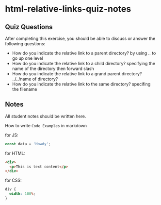 # html-relative-links-quiz-notes

## Quiz Questions

After completing this exercise, you should be able to discuss or answer the following questions:

- How do you indicate the relative link to a parent directory?
  by using .. to go up one level
- How do you indicate the relative link to a child directory?
  specifying the name of the directory then forward slash
- How do you indicate the relative link to a grand parent directory?
  ../../name of directory?
- How do you indicate the relative link to the same directory?
  specifing the filename

## Notes

All student notes should be written here.

How to write `Code Examples` in markdown

for JS:

```javascript
const data = 'Howdy';
```

for HTML:

```html
<div>
  <p>This is text content</p>
</div>
```

for CSS:

```css
div {
  width: 100%;
}
```
